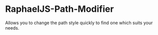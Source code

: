 # RaphaelJS-Path-Modifier
Allows you to change the path style quickly to find one which suits your needs.
